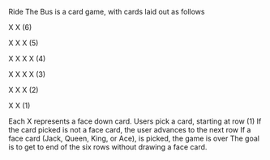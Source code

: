 Ride The Bus is a card game, with cards laid out as follows

   X X    (6)

  X X X   (5)

 X X X X  (4)

 X X X X  (3)

  X X X   (2)

   X X    (1)

Each X represents a face down card.
Users pick a card, starting at row (1)
If the card picked is not a face card,  the user advances to the next row
If a face card (Jack, Queen, King, or Ace), is picked, the game is over
The goal is to get to end of the six rows without drawing a face card.
